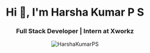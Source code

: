 <h1 align="center">Hi 👋, I'm Harsha Kumar P S</h1>
<h3 align="center">Full Stack Developer | Intern at Xworkz</h3>

<p align="center">
  <img src="https://komarev.com/ghpvc/?username=HarshaKumarPS&label=Profile%20views&color=0e75b6&style=flat" alt="HarshaKumarPS" />
</p>


